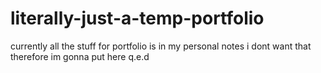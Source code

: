 # literally-just-a-temp-portfolio

currently all the stuff for portfolio is in my personal notes
i dont want that
therefore im gonna put here
q.e.d